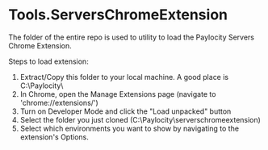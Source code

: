 # Tools.ServersChromeExtension

The folder of the entire repo is used to utility to load the Paylocity Servers Chrome Extension.

Steps to load extension:
1. Extract/Copy this folder to your local machine. A good place is C:\Paylocity\
2. In Chrome, open the Manage Extensions page (navigate to 'chrome://extensions/')
3. Turn on Developer Mode and click the "Load unpacked" button
4. Select the folder you just cloned (C:\Paylocity\serverschromeextension)
5. Select which environments you want to show by navigating to the extension's Options.